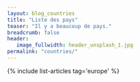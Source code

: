 ```yaml
---
layout: blog_countries
title: "Liste des pays"
teaser: "Il y a beaucoup de pays."
breadcrumb: false
header:
   image_fullwidth: header_unsplash_1.jpg
permalink: "countries/"
---
```


{% include list-articles tag='europe' %}
